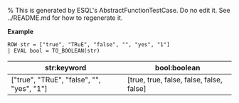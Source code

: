 % This is generated by ESQL's AbstractFunctionTestCase. Do no edit it. See ../README.md for how to regenerate it.

**Example**

```esql
ROW str = ["true", "TRuE", "false", "", "yes", "1"]
| EVAL bool = TO_BOOLEAN(str)
```

| str:keyword | bool:boolean |
| --- | --- |
| ["true", "TRuE", "false", "", "yes", "1"] | [true, true, false, false, false, false] |


